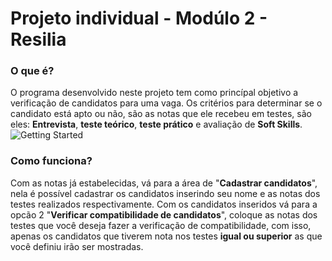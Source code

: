 # Projeto individual - Modúlo 2 - Resilia

### O que é?
O programa desenvolvido neste projeto tem como princípal objetivo a verificação de candidatos para uma vaga. Os critérios para determinar se o candidato está apto ou não, são as notas que ele recebeu em testes, são eles: **Entrevista**, **teste teórico**, **teste prático** e avaliação de **Soft Skills**. 
![Getting Started](img/1.jpg)

### Como funciona?
Com as notas já estabelecidas, vá para a área de "**Cadastrar candidatos**", nela é possível cadastrar os candidatos inserindo seu nome e as notas dos testes realizados respectivamente. Com os candidatos inseridos vá para a opcão 2 "**Verificar compatibilidade de candidatos**", coloque as notas dos testes que você deseja fazer a verificação de compatibilidade, com isso, apenas os candidatos que tiverem nota nos testes **igual ou superior** as que você definiu irão ser mostradas.

